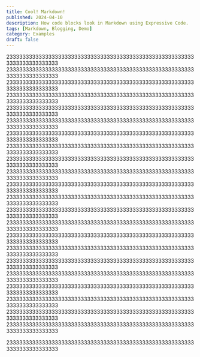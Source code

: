 ```yaml
---
title: Cool! Markdown!
published: 2024-04-10
description: How code blocks look in Markdown using Expressive Code.
tags: [Markdown, Blogging, Demo]
category: Examples
draft: false
---
```


23333333333333333333333333333333333333333333333333333333333333333333333333
23333333333333333333333333333333333333333333333333333333333333333333333333
23333333333333333333333333333333333333333333333333333333333333333333333333
23333333333333333333333333333333333333333333333333333333333333333333333333
23333333333333333333333333333333333333333333333333333333333333333333333333
23333333333333333333333333333333333333333333333333333333333333333333333333
23333333333333333333333333333333333333333333333333333333333333333333333333
23333333333333333333333333333333333333333333333333333333333333333333333333
23333333333333333333333333333333333333333333333333333333333333333333333333
23333333333333333333333333333333333333333333333333333333333333333333333333
23333333333333333333333333333333333333333333333333333333333333333333333333
23333333333333333333333333333333333333333333333333333333333333333333333333
23333333333333333333333333333333333333333333333333333333333333333333333333
23333333333333333333333333333333333333333333333333333333333333333333333333
23333333333333333333333333333333333333333333333333333333333333333333333333
23333333333333333333333333333333333333333333333333333333333333333333333333
23333333333333333333333333333333333333333333333333333333333333333333333333
23333333333333333333333333333333333333333333333333333333333333333333333333
23333333333333333333333333333333333333333333333333333333333333333333333333
23333333333333333333333333333333333333333333333333333333333333333333333333
23333333333333333333333333333333333333333333333333333333333333333333333333
23333333333333333333333333333333333333333333333333333333333333333333333333

23333333333333333333333333333333333333333333333333333333333333333333333333
